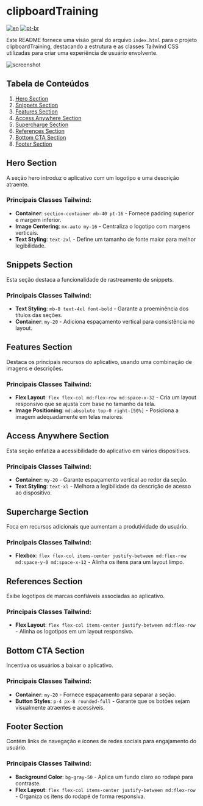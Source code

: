 # clipboardTraining

[![en](https://img.shields.io/badge/lang-en-red.svg?style=flat-square)](https://github.com/nothingnothings/clipboardTraining)
[![pt-br](https://img.shields.io/badge/lang-pt--br-green.svg?style=flat-square)](https://github.com/nothingnothings/clipboardTraining/blob/master/README.pt-br.md)

Este README fornece uma visão geral do arquivo `index.html` para o projeto clipboardTraining, destacando a estrutura e as classes Tailwind CSS utilizadas para criar uma experiência de usuário envolvente.

![screenshot](screenshot.png)

## Tabela de Conteúdos
1. [Hero Section](#hero-section)
2. [Snippets Section](#snippets-section)
3. [Features Section](#features-section)
4. [Access Anywhere Section](#access-anywhere-section)
5. [Supercharge Section](#supercharge-section)
6. [References Section](#references-section)
7. [Bottom CTA Section](#bottom-cta-section)
8. [Footer Section](#footer-section)

## Hero Section

A seção hero introduz o aplicativo com um logotipo e uma descrição atraente.

### Principais Classes Tailwind:
- **Container**: `section-container mb-40 pt-16` - Fornece padding superior e margem inferior.
- **Image Centering**: `mx-auto my-16` - Centraliza o logotipo com margens verticais.
- **Text Styling**: `text-2xl` - Define um tamanho de fonte maior para melhor legibilidade.

## Snippets Section

Esta seção destaca a funcionalidade de rastreamento de snippets.

### Principais Classes Tailwind:
- **Text Styling**: `mb-8 text-4xl font-bold` - Garante a proeminência dos títulos das seções.
- **Container**: `my-20` - Adiciona espaçamento vertical para consistência no layout.

## Features Section

Destaca os principais recursos do aplicativo, usando uma combinação de imagens e descrições.

### Principais Classes Tailwind:
- **Flex Layout**: `flex flex-col md:flex-row md:space-x-32` - Cria um layout responsivo que se ajusta com base no tamanho da tela.
- **Image Positioning**: `md:absolute top-0 right-[50%]` - Posiciona a imagem adequadamente em telas maiores.

## Access Anywhere Section

Esta seção enfatiza a acessibilidade do aplicativo em vários dispositivos.

### Principais Classes Tailwind:
- **Container**: `my-20` - Garante espaçamento vertical ao redor da seção.
- **Text Styling**: `text-xl` - Melhora a legibilidade da descrição de acesso ao dispositivo.

## Supercharge Section

Foca em recursos adicionais que aumentam a produtividade do usuário.

### Principais Classes Tailwind:
- **Flexbox**: `flex flex-col items-center justify-between md:flex-row md:space-y-0 md:space-x-12` - Alinha os itens para um layout limpo.

## References Section

Exibe logotipos de marcas confiáveis associadas ao aplicativo.

### Principais Classes Tailwind:
- **Flex Layout**: `flex flex-col items-center justify-between md:flex-row` - Alinha os logotipos em um layout responsivo.

## Bottom CTA Section

Incentiva os usuários a baixar o aplicativo.

### Principais Classes Tailwind:
- **Container**: `my-20` - Fornece espaçamento para separar a seção.
- **Button Styles**: `p-4 px-8 rounded-full` - Garante que os botões sejam visualmente atraentes e acessíveis.

## Footer Section

Contém links de navegação e ícones de redes sociais para engajamento do usuário.

### Principais Classes Tailwind:
- **Background Color**: `bg-gray-50` - Aplica um fundo claro ao rodapé para contraste.
- **Flex Layout**: `flex flex-col items-center justify-between md:flex-row` - Organiza os itens do rodapé de forma responsiva.
